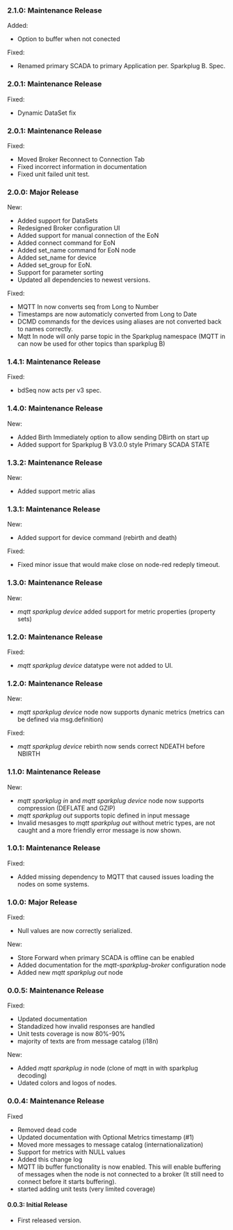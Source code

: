 ### 2.1.0: Maintenance Release
Added:
- Option to buffer when not conected

Fixed:
- Renamed primary SCADA to primary Application per. Sparkplug B. Spec.

### 2.0.1: Maintenance Release
Fixed:
- Dynamic DataSet fix

### 2.0.1: Maintenance Release
Fixed:
- Moved Broker Reconnect to Connection Tab
- Fixed incorrect information in documentation
- Fixed unit failed unit test.

### 2.0.0: Major Release

New:
- Added support for DataSets
- Redesigned Broker configuration UI
- Added support for manual connection of the EoN
- Added connect command for EoN
- Added set_name command for EoN node
- Added set_name for device
- Added set_group for EoN.
- Support for parameter sorting
- Updated all dependencies to newest versions. 

Fixed:
- MQTT In now converts seq from Long to Number
- Timestamps are now automaticly converted from Long to Date
- DCMD commands for the devices using aliases are not converted back to names correctly.
- Mqtt In node will only parse topic in the Sparkplug namespace (MQTT in can now be used for other topics 
than sparkplug B)

### 1.4.1: Maintenance Release

 Fixed:
- bdSeq now acts per v3 spec.

### 1.4.0: Maintenance Release

 New:
- Added Birth Immediately option to allow sending DBirth on start up
- Added support for Sparkplug B V3.0.0 style Primary SCADA STATE 

### 1.3.2: Maintenance Release

 New:
- Added support metric alias


### 1.3.1: Maintenance Release

 New:
- Added support for device command (rebirth and death)

Fixed:
- Fixed minor issue that would make close on node-red redeply timeout.

### 1.3.0: Maintenance Release

 New:
- _mqtt sparkplug device_ added support for metric properties (property sets)

### 1.2.0: Maintenance Release

 Fixed:
- _mqtt sparkplug device_ datatype were not added to UI.


### 1.2.0: Maintenance Release
New:
 - _mqtt sparkplug device_ node now supports dynanic metrics (metrics can be defined via msg.definition)
 
 Fixed:
- _mqtt sparkplug device_ rebirth now sends correct NDEATH before NBIRTH

### 1.1.0: Maintenance Release

New:
 - _mqtt sparkplug in_ and _mqtt sparkplug device_ node now supports compression (DEFLATE and GZIP)
 - _mqtt sparkplug out_ supports topic defined in input message
 - Invalid mesasges to _mqtt sparkplug out_ without metric types, are not caught and a more friendly error message is now shown.

### 1.0.1: Maintenance Release

Fixed:
- Added missing dependency to MQTT that caused issues loading the nodes on some systems. 

### 1.0.0: Major Release

Fixed:
- Null values are now correctly serialized.

New:
- Store Forward when primary SCADA is offline can be enabled
- Added documentation for the *mqtt-sparkplug-broker* configuration node
- Added new *mqtt sparkplug out* node

### 0.0.5: Maintenance Release

Fixed:
 - Updated documentation
 - Standadized how invalid responses are handled
 - Unit tests coverage is now 80%-90%
 - majority of texts are from message catalog (i18n)

New:
 - Added _mqtt sparkplug in_ node (clone of mqtt in with sparkplug decoding)
 - Udated colors and logos of nodes.

### 0.0.4: Maintenance Release

Fixed
 - Removed dead code
 - Updated documentation with Optional Metrics timestamp (#1)
 - Moved more messages to message catalog (internationalization)
 - Support for metrics with NULL values
 - Added this change log
 - MQTT lib buffer functionality is now enabled. This will enable buffering of messages when the node is not connected to a broker (It still need to connect before it starts buffering).
 - started adding unit tests (very limited coverage)

#### 0.0.3: Initial Release

 - First released version. 
